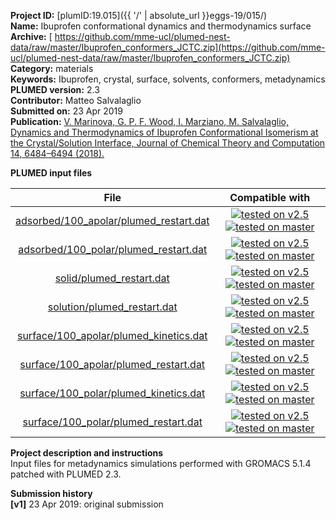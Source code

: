 **Project ID:** [plumID:19.015]({{ '/' | absolute_url }}eggs-19/015/)  
**Name:**  Ibuprofen conformational dynamics and thermodynamics surface  
**Archive:** [ https://github.com/mme-ucl/plumed-nest-data/raw/master/Ibuprofen_conformers_JCTC.zip](https://github.com/mme-ucl/plumed-nest-data/raw/master/Ibuprofen_conformers_JCTC.zip)  
**Category:**  materials  
**Keywords:**  Ibuprofen, crystal, surface, solvents, conformers, metadynamics  
**PLUMED version:**  2.3  
**Contributor:**  Matteo Salvalaglio  
**Submitted on:** 23 Apr 2019  
**Publication:** [V. Marinova, G. P. F. Wood, I. Marziano, M. Salvalaglio, Dynamics and Thermodynamics of Ibuprofen Conformational Isomerism at the Crystal/Solution Interface, Journal of Chemical Theory and Computation 14, 6484–6494 (2018).](http://dx.doi.org/10.1021/acs.jctc.8b00702)  
  
**PLUMED input files**  
  
| File     | Compatible with |  
|:--------:|:--------:|  
| [adsorbed/100_apolar/plumed_restart.dat](./data/adsorbed/100_apolar/plumed_restart.dat.md) |  [![tested on v2.5](https://img.shields.io/badge/v2.5-passing-green.svg)](data/adsorbed/100_apolar/plumed_restart.dat.plumed.stderr) [![tested on master](https://img.shields.io/badge/master-passing-green.svg)](data/adsorbed/100_apolar/plumed_restart.dat.plumed_master.stderr) |  
| [adsorbed/100_polar/plumed_restart.dat](./data/adsorbed/100_polar/plumed_restart.dat.md) |  [![tested on v2.5](https://img.shields.io/badge/v2.5-passing-green.svg)](data/adsorbed/100_polar/plumed_restart.dat.plumed.stderr) [![tested on master](https://img.shields.io/badge/master-passing-green.svg)](data/adsorbed/100_polar/plumed_restart.dat.plumed_master.stderr) |  
| [solid/plumed_restart.dat](./data/solid/plumed_restart.dat.md) |  [![tested on v2.5](https://img.shields.io/badge/v2.5-passing-green.svg)](data/solid/plumed_restart.dat.plumed.stderr) [![tested on master](https://img.shields.io/badge/master-passing-green.svg)](data/solid/plumed_restart.dat.plumed_master.stderr) |  
| [solution/plumed_restart.dat](./data/solution/plumed_restart.dat.md) |  [![tested on v2.5](https://img.shields.io/badge/v2.5-passing-green.svg)](data/solution/plumed_restart.dat.plumed.stderr) [![tested on master](https://img.shields.io/badge/master-passing-green.svg)](data/solution/plumed_restart.dat.plumed_master.stderr) |  
| [surface/100_apolar/plumed_kinetics.dat](./data/surface/100_apolar/plumed_kinetics.dat.md) |  [![tested on v2.5](https://img.shields.io/badge/v2.5-passing-green.svg)](data/surface/100_apolar/plumed_kinetics.dat.plumed.stderr) [![tested on master](https://img.shields.io/badge/master-passing-green.svg)](data/surface/100_apolar/plumed_kinetics.dat.plumed_master.stderr) |  
| [surface/100_apolar/plumed_restart.dat](./data/surface/100_apolar/plumed_restart.dat.md) |  [![tested on v2.5](https://img.shields.io/badge/v2.5-passing-green.svg)](data/surface/100_apolar/plumed_restart.dat.plumed.stderr) [![tested on master](https://img.shields.io/badge/master-passing-green.svg)](data/surface/100_apolar/plumed_restart.dat.plumed_master.stderr) |  
| [surface/100_polar/plumed_kinetics.dat](./data/surface/100_polar/plumed_kinetics.dat.md) |  [![tested on v2.5](https://img.shields.io/badge/v2.5-passing-green.svg)](data/surface/100_polar/plumed_kinetics.dat.plumed.stderr) [![tested on master](https://img.shields.io/badge/master-passing-green.svg)](data/surface/100_polar/plumed_kinetics.dat.plumed_master.stderr) |  
| [surface/100_polar/plumed_restart.dat](./data/surface/100_polar/plumed_restart.dat.md) |  [![tested on v2.5](https://img.shields.io/badge/v2.5-passing-green.svg)](data/surface/100_polar/plumed_restart.dat.plumed.stderr) [![tested on master](https://img.shields.io/badge/master-passing-green.svg)](data/surface/100_polar/plumed_restart.dat.plumed_master.stderr) |  
  
**Project description and instructions**  
Input files for metadynamics simulations performed with GROMACS 5.1.4 patched with PLUMED 2.3.

  
**Submission history**  
**[v1]** 23 Apr 2019: original submission  
